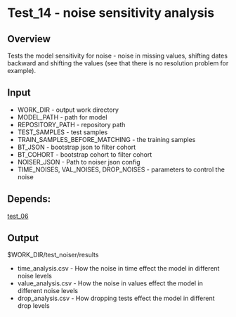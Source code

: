 # Test_14 - noise sensitivity analysis

## Overview
Tests the model sensitivity for noise - noise in missing values, shifting dates backward and shifting the values (see that there is no resolution problem for example).

## Input
- WORK_DIR - output work directory
- MODEL_PATH - path for model
- REPOSITORY_PATH - repository path
- TEST_SAMPLES - test samples
- TRAIN_SAMPLES_BEFORE_MATCHING - the training samples
- BT_JSON - bootstrap json to filter cohort
- BT_COHORT - bootstrap cohort to filter cohort
- NOISER_JSON - Path to noiser json config
- TIME_NOISES, VAL_NOISES, DROP_NOISES - parameters to control the noise
## Depends:
[test_06](Test_06%20-%20bootstrap%20results.md)

## Output
$WORK_DIR/test_noiser/results

- time_analysis.csv - How the noise in time effect the model in different noise levels
- value_analysis.csv - How the noise in values effect the model in different noise levels
- drop_analysis.csv - How dropping tests effect the model in different drop levels
